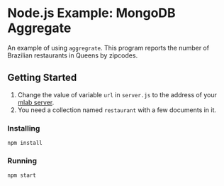 # Node.js Example: MongoDB Aggregate
An example of using `aggregrate`.  This program reports the number of Brazilian restaurants in Queens by zipcodes.
## Getting Started
1. Change the value of variable `url` in `server.js` to the address of your [mlab server](http://mlab.com).
2. You need a collection named `restaurant` with a few documents in it.
### Installing
```
npm install
```
### Running
```
npm start
```

